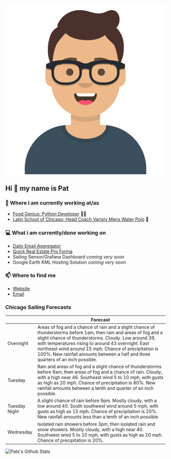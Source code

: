 [![Social banner for p-j-falconer](https://raw.githubusercontent.com/P-J-FALCONER/P-J-FALCONER/master/assets/avataaars.svg)](https://patfalconer.com/)
## Hi :wave: my name is Pat

### 💼 Where I am currently working at/as
- [Food Genius: Python Developer](https://getfoodgenius.com/) 🍔🐍
- [Latin School of Chicago: Head Coach Varisty Mens Water Polo](https://www.latinschool.org/) 🤽


### 💻 What i am currently/done working on
 - [Daily Email Aggregator](https://github.com/P-J-FALCONER/dott_daily_mail)
 - [Quick Real Estate Pro Forma](https://github.com/P-J-FALCONER/henry)
 - Sailing Sensor/Grafana Dashboard *coming very soon*
 - Google Earth KML Hosting Solution *coming very soon*

### 📫 Where to find me
 - [Website](https://patfalconer.com/)
 - [Email](mailto:patrick.j.falconer@gmail.com)


### Chicago Sailing Forecasts
|   | Forecast  |
|---|---|
| Overnight | Areas of fog and a chance of rain and a slight chance of thunderstorms before 1am, then rain and areas of fog and a slight chance of thunderstorms. Cloudy. Low around 39, with temperatures rising to around 43 overnight. East northeast wind around 15 mph. Chance of precipitation is 100%. New rainfall amounts between a half and three quarters of an inch possible. |
| Tuesday | Rain and areas of fog and a slight chance of thunderstorms before 9am, then areas of fog and a chance of rain. Cloudy, with a high near 46. Southeast wind 5 to 10 mph, with gusts as high as 20 mph. Chance of precipitation is 80%. New rainfall amounts between a tenth and quarter of an inch possible. |
| Tuesday Night | A slight chance of rain before 9pm. Mostly cloudy, with a low around 40. South southwest wind around 5 mph, with gusts as high as 15 mph. Chance of precipitation is 20%. New rainfall amounts less than a tenth of an inch possible. |
| Wednesday | Isolated rain showers before 3pm, then isolated rain and snow showers. Mostly cloudy, with a high near 40. Southwest wind 5 to 10 mph, with gusts as high as 20 mph. Chance of precipitation is 20%. |

![Pats's Github Stats](https://github-readme-stats.vercel.app/api?username=p-j-falconer&show_icons=true&theme=radical)
